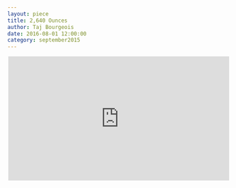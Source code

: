 ```yaml
---
layout: piece
title: 2,640 Ounces
author: Taj Bourgeois
date: 2016-08-01 12:00:00
category: september2015
---
```

<div align="center">
    <iframe align="center" src="https://player.vimeo.com/video/117149157" width="500" height="281" frameborder="0" webkitallowfullscreen mozallowfullscreen allowfullscreen></iframe> 
</div>
